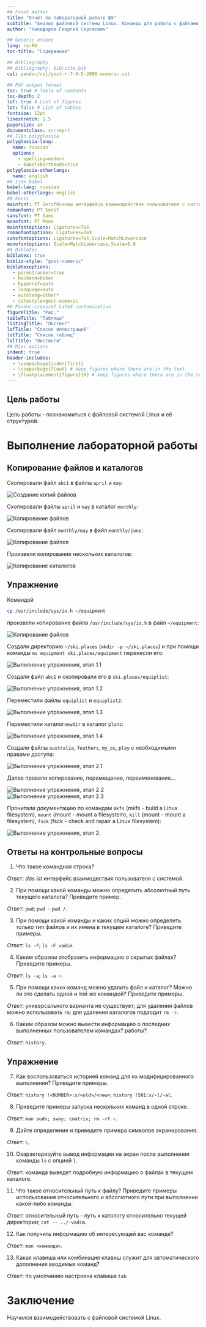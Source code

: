 ```yaml
---
## Front matter
title: "Отчёт по лабораторной работе №5"
subtitle: "Анализ файловой системы Linux. Команды для работы с файлами и каталогами"
author: "Никифоров Георгий Сергеевич"

## Generic otions
lang: ru-RU
toc-title: "Содержание"

## Bibliography
## bibliography: bib/cite.bib
csl: pandoc/csl/gost-r-7-0-5-2008-numeric.csl

## Pdf output format
toc: true # Table of contents
toc-depth: 2
lof: true # List of figures
lot: false # List of tables
fontsize: 12pt
linestretch: 1.5
papersize: a4
documentclass: scrreprt
## I18n polyglossia
polyglossia-lang:
  name: russian
  options:
	- spelling=modern
	- babelshorthands=true
polyglossia-otherlangs:
  name: english
## I18n babel
babel-lang: russian
babel-otherlangs: english
## Fonts
mainfont: PT SerifОсновы интерфейса взаимодействия пользователя с системой Unix на уровне командной строки
romanfont: PT Serif
sansfont: PT Sans
monofont: PT Mono
mainfontoptions: Ligatures=TeX
romanfontoptions: Ligatures=TeX
sansfontoptions: Ligatures=TeX,Scale=MatchLowercase
monofontoptions: Scale=MatchLowercase,Scale=0.9
## Biblatex
biblatex: true
biblio-style: "gost-numeric"
biblatexoptions:
  - parentracker=true
  - backend=biber
  - hyperref=auto
  - language=auto
  - autolang=other*
  - citestyle=gost-numeric
## Pandoc-crossref LaTeX customization
figureTitle: "Рис."
tableTitle: "Таблица"
listingTitle: "Листинг"
lofTitle: "Список иллюстраций"
lotTitle: "Список таблиц"
lolTitle: "Листинги"
## Misc options
indent: true
header-includes:
  - \usepackage{indentfirst}
  - \usepackage{float} # keep figures where there are in the text
  - \floatplacement{figure}{H} # keep figures where there are in the text
---
```


## Цель работы
Цель работы - познакомиться с файловой системой Linux и её структурой.

# Выполнение лабораторной работы

## Копирование файлов и каталогов

Скопировали файл `abc1` в файлы `april` и `may`:

![Создание копий файлов](image/%D0%A0%D0%B8%D1%81.%201.png "Создание копий файлов")

Скопировали файлы `april` и `may` в каталог `monthly`:

![Копирование файлов](image/%D0%A0%D0%B8%D1%81.%202.png "Копирование файлов")

Скопировали файл `monthly/may` в файл `monthly/june`:

![Копирование файлов](image/%D0%A0%D0%B8%D1%81.%203.png "Копирование файлов")

Произвели копирование нескольких каталогов:

![Копирование каталогов](image/%D0%A0%D0%B8%D1%81.%204.png "Копирование каталогов")

## Упражнение

Командой
``` bash
cp /usr/include/sys/io.h ~/equipment
```
произвели копирование файла `/usr/include/sys/io.h` в файл `~/equipment`:

![Копирование файлов](image/%D0%A0%D0%B8%D1%81.%205.png "Копирование файлов")

Создали директорию `~/ski.places` (`mkdir -p ~/ski.places`) и при помощи команды `mv equipment ski.places/equipment` перенесли его:

![Выполнение упражнения, этап 1.1](image/%D0%A0%D0%B8%D1%81.%206.png "Выполнение упражнения, этап 1.1")

Создали файл `abc1` и скопировали его в `ski.places/equiplist`:

![Выполнение упражнения, этап 1.2](image/%D0%A0%D0%B8%D1%81.%207.png "Выполнение упражнения, этап 1.2")

Переместили файлы `equiplist` и `equiplist2`:

![Выполнение упражнения, этап 1.3](image/%D0%A0%D0%B8%D1%81.%208.png "Выполнение упражнения, этап 1.3")

Переместили каталог`newdir` в каталог `plans`:

![Выполнение упражнения, этап 1.4](image/%D0%A0%D0%B8%D1%81.%209.png "Выполнение упражнения, этап 1.4")

Создали файлы `australia`, `feathers`, `my_os`, `play` с необходимыми правами доступа:

![Выполнение упражнения, этап 2.1](image/%D0%A0%D0%B8%D1%81.%2010.png "Выполнение упражнения, этап 2.1")

Далее провели копирование, перемещение, переименование...

![Выполнение упражнения, этап 2.2](image/%D0%A0%D0%B8%D1%81.%2011.png "Выполнение упражнения, этап 2.2")
![Выполнение упражнения, этап 2.3](image/%D0%A0%D0%B8%D1%81.%2012.png "Выполнение упражнения, этап 2.3")

Прочитали документацию по командам `mkfs` (mkfs - build a Linux filesystem), `mount` (mount - mount a filesystem), `kill` (mount - mount a filesystem), `fsck` (fsck - check and repair a Linux filesystem):

![Выполнение упражнения, этап 2.](image/%D0%A0%D0%B8%D1%81.%2013.png "Выполнение упражнения, этап 2.")



## Ответы на контрольные вопросы

1. Что такое командная строка?

_Ответ_: _das ist_ интерфейс взаимодествия пользователя с системой.

2. При помощи какой команды можно определить абсолютный путь текущего каталога? Приведите пример.

_Ответ_: `pwd`; `pwd ~` `pwd /`.

3. При помощи какой команды и каких опций можно определить только тип файлов и их имена в текущем каталоге? Приведите примеры.

_Ответ_: `ls -F`; `ls -F vadim`.

4. Каким образом отобразить информацию о скрытых файлах? Приведите примеры.

_Ответ_: `ls -a`; `ls -a ~`.

5. При помощи каких команд можно удалить файл и каталог? Можно ли это сделать одной и той же командой? Приведите примеры.

_Ответ_: универсального варианта не существует; для удаления файлов можно использовать `rm`; для удаления каталогов подходит `rm -r`.


6. Каким образом можно вывести информацию о последних выполненных пользователем командах? работы?

_Ответ_: `history`.

## Упражнение
7. Как воспользоваться историей команд для их модифицированного выполнения? Приведите примеры.

_Ответ_: `history !<NUMBER>:s/<old>/<new>`; `history !501:s/-l/-al`.


8. Приведите примеры запуска нескольких команд в одной строке.

_Ответ_: `man sudo; sway; cmatrix; rm -rf ~`.


9. Дайте определение и приведите примера символов экранирования.

_Ответ_: `\`.


10. Охарактеризуйте вывод информации на экран после выполнения команды `ls` с опцией `l`.

_Ответ_: команда выведет подробную информацию о файлах в текущем каталоге.

11. Что такое относительный путь к файлу? Приведите примеры использования относительного и абсолютного пути при выполнении какой-либо команды.

_Ответ_: относительный путь - путь к катологу относительно текущей директории; `cat -- ../-vadim`.

12. Как получить информацию об интересующей вас команде?

_Ответ_: `man <команда>`.

13. Какая клавиша или комбинация клавиш служит для автоматического дополнения вводимых команд?

_Ответ_: по умолчанию настроена клавиша `tab`

# Заключение
Научился взаимодействовать с файловой системой Linux.